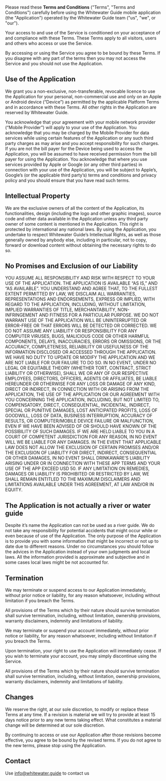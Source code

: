 Please read these **Terms and Conditions** ("Terms", "Terms and Conditions") carefully before using the Whitewater Guide mobile application (the "Application") operated by the Whitewater Guide team ("us", "we", or "our").

Your access to and use of the Service is conditioned on your acceptance of and compliance with these Terms. These Terms apply to all visitors, users and others who access or use the Service.

By accessing or using the Service you agree to be bound by these Terms. If you disagree with any part of the terms then you may not access the Service and you should not use the Application.

## Use of the Application

We grant you a non-exclusive, non-transferable, revocable licence to use the Application for your personal, non-commercial use and only on an Apple or Android device (“Device”) as permitted by the applicable Platform Terms and in accordance with these Terms. All other rights in the Application are reserved by Whitewater Guide.
 
You acknowledge that your agreement with your mobile network provider (“Mobile Provider”) will apply to your use of the Application. You acknowledge that you may be charged by the Mobile Provider for data services while using certain features of the Application or any such third party charges as may arise and you accept responsibility for such charges. If you are not the bill payer for the Device being used to access the Application, you will be assumed to have received permission from the bill payer for using the Application.
You acknowledge that where you use services provided by Apple or Google (or any other third parties) in connection with your use of the Application, you will be subject to Apple’s, Google’s (or the applicable third party’s) terms and conditions and privacy policy and you should ensure that you have read such terms.
 
## Intellectual Property
 
We are the exclusive  owners of all the content of the Application, its functionalities, design (including the logo and other graphic images), source code and other data available in the Application unless any third party owner of some content is mentioned in the Application. This right is protected by international any national laws.
By using the Application, you undertake to respect Whitewater Guide’s Intellectual Rights, as well as those generally owned by anybody else, including in particular, not to copy, forward or download content without obtaining the necessary rights to do so.
 
 
 
## No Promises and Exclusion of our Liability

YOU ASSUME ALL RESPONSIBILITY AND RISK WITH RESPECT TO YOUR USE OF THE APPLICATION. THE APPLICATION IS AVAILABLE “AS IS,” AND “AS AVAILABLE”. YOU UNDERSTAND AND AGREE THAT, TO THE FULLEST EXTENT PERMITTED BY LAW, WE DISCLAIM ALL WARRANTIES, REPRESENTATIONS AND ENDORSEMENTS, EXPRESS OR IMPLIED, WITH REGARD TO THE APPLICATION, INCLUDING, WITHOUT LIMITATION, IMPLIED WARRANTIES OF TITLE, MERCHANTABILITY, NON-INFRINGEMENT AND FITNESS FOR A PARTICULAR PURPOSE. WE DO NOT WARRANT USE OF THE APPLICATION WILL BE UNINTERRUPTED OR ERROR-FREE OR THAT ERRORS WILL BE DETECTED OR CORRECTED. WE DO NOT ASSUME ANY LIABILITY OR RESPONSIBILITY FOR ANY COMPUTER VIRUSES, BUGS, MALICIOUS CODE OR OTHER HARMFUL COMPONENTS, DELAYS, INACCURACIES, ERRORS OR OMISSIONS, OR THE ACCURACY, COMPLETENESS, RELIABILITY OR USEFULNESS OF THE INFORMATION DISCLOSED OR ACCESSED THROUGH THE APPLICATION. WE HAVE NO DUTY TO UPDATE OR MODIFY THE APPLICATION AND WE ARE NOT LIABLE FOR OUR FAILURE TO DO SO. IN NO EVENT, UNDER NO LEGAL OR EQUITABLE THEORY (WHETHER TORT, CONTRACT, STRICT LIABILITY OR OTHERWISE), SHALL WE OR ANY OF OUR RESPECTIVE EMPLOYEES, DIRECTORS, OFFICERS, AGENTS OR AFFILIATES, BE LIABLE HEREUNDER OR OTHERWISE FOR ANY LOSS OR DAMAGE OF ANY KIND, DIRECT OR INDIRECT, IN CONNECTION WITH OR ARISING FROM THE APPLICATION, THE USE OF THE APPLICATION OR OUR AGREEMENT WITH YOU CONCERNING THE APPLICATION, INCLUDING, BUT NOT LIMITED TO, COMPENSATORY, DIRECT, CONSEQUENTIAL, INCIDENTAL, INDIRECT, SPECIAL OR PUNITIVE DAMAGES, LOST ANTICIPATED PROFITS, LOSS OF GOODWILL, LOSS OF DATA, BUSINESS INTERRUPTION, ACCURACY OF RESULTS, OR COMPUTER/MOBILE DEVICE FAILURE OR MALFUNCTION, EVEN IF WE HAVE BEEN ADVISED OF OR SHOULD HAVE KNOWN OF THE POSSIBILITY OF SUCH DAMAGES. IF WE ARE HELD LIABLE TO YOU IN A COURT OF COMPETENT JURISDICTION FOR ANY REASON, IN NO EVENT WILL WE BE LIABLE FOR ANY DAMAGES. IN THE EVENT THAT APPLICABLE LAW DOES NOT ALLOW THE EXCLUSION OF CERTAIN PROMISES AND/OR THE EXCLUSION OF LIABILITY FOR DIRECT, INDIRECT, CONSEQUENTIAL OR OTHER DAMAGES, IN NO EVENT SHALL DRINKAWARE’S LIABILITY ARISING UNDER OR IN CONNECTION WITH THESE APP TERMS AND YOUR USE OF THE APP EXCEED USD 50.
IF ANY LIMITATION ON REMEDIES, DAMAGES OR LIABILITY IS PROHIBITED OR RESTRICTED BY LAW, WE SHALL REMAIN ENTITLED TO THE MAXIMUM DISCLAIMERS AND LIMITATIONS AVAILABLE UNDER THIS AGREEMENT, AT LAW AND/OR IN EQUITY.
 
## The Application is not actually a river or water guide
 
Despite it’s name the Application can not be used as a river guide. We do not take any responsibility for potential accidents that might occur while or even because of use of the Application. 
The only purpose of the Application is to provide you with some information that might be incorrect or not up to date due to different reasons. Under no circumstances you should follow the advices in the Application instead of your own judgments and local laws. All the information provided is approximate and subjective and in some cases local laws might be not accounted for.
 
## Termination
 
We may terminate or suspend access to our Application immediately, without prior notice or liability, for any reason whatsoever, including without limitation if you breach the Terms.
 
All provisions of the Terms which by their nature should survive termination shall survive termination, including, without limitation, ownership provisions, warranty disclaimers, indemnity and limitations of liability.
 
We may terminate or suspend your account immediately, without prior notice or liability, for any reason whatsoever, including without limitation if you breach the Terms.
 
Upon termination, your right to use the Application will immediately cease. If you wish to terminate your account, you may simply discontinue using the Service.
 
All provisions of the Terms which by their nature should survive termination shall survive termination, including, without limitation, ownership provisions, warranty disclaimers, indemnity and limitations of liability.
 
## Changes
 
We reserve the right, at our sole discretion, to modify or replace these Terms at any time. If a revision is material we will try to provide at least 15 days notice prior to any new terms taking effect. What constitutes a material change will be determined at our sole discretion.
 
By continuing to access or use our Application after those revisions become effective, you agree to be bound by the revised terms. If you do not agree to the new terms, please stop using the Application.
 
 
## Contact

Use [info@whitewater.guide](info@whitewater.guide) to contact us
